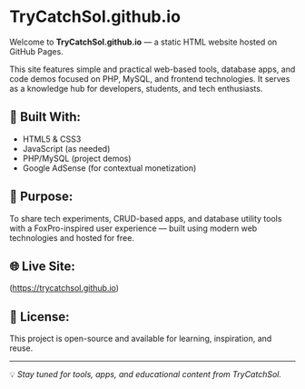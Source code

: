 # TryCatchSol.github.io

Welcome to **TryCatchSol.github.io** — a static HTML website hosted on GitHub Pages.

This site features simple and practical web-based tools, database apps, and code demos focused on PHP, MySQL, and frontend technologies. It serves as a knowledge hub for developers, students, and tech enthusiasts.

## 🔧 Built With:
- HTML5 & CSS3
- JavaScript (as needed)
- PHP/MySQL (project demos)
- Google AdSense (for contextual monetization)

## 🎯 Purpose:
To share tech experiments, CRUD-based apps, and database utility tools with a FoxPro-inspired user experience — built using modern web technologies and hosted for free.

## 🌐 Live Site:
(https://trycatchsol.github.io)

## 📂 License:
This project is open-source and available for learning, inspiration, and reuse.

---

💡 *Stay tuned for tools, apps, and educational content from TryCatchSol.*
